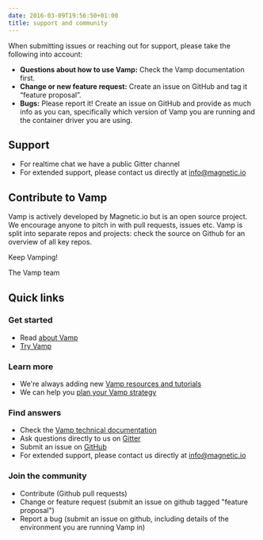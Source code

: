 ```yaml
---
date: 2016-03-09T19:56:50+01:00
title: support and community    
---
```


When submitting issues or reaching out for support, please take the following into account:

* __Questions about how to use Vamp:__ Check the Vamp documentation first.
* __Change or new feature request:__ Create an issue on GitHub and tag it “feature proposal”.
* __Bugs:__ Please report it! Create an issue on GitHub and provide as much info as you can, specifically which version of Vamp you are running and the container driver you are using.

## Support

* For realtime chat we have a public Gitter channel
* For extended support, please contact us directly at info@magnetic.io

## Contribute to Vamp

Vamp is actively developed by Magnetic.io but is an open source project. We encourage anyone to pitch in with pull requests, issues etc. Vamp is split into separate repos and projects: check the source on Github for an overview of all key repos.

Keep Vamping!

The Vamp team

## Quick links

### Get started
* Read [about Vamp](/whatisvamp/)
* [Try Vamp](/tryvamp/) 

### Learn more
* We're always adding new [Vamp resources and tutorials](/resources/)
* We can help you [plan your Vamp strategy](/contact/)

### Find answers
* Check the [Vamp technical documentation](/resources/)
* Ask questions directly to us on [Gitter](https://gitter.im/magneticio/vamp)
* Submit an issue on  [GitHub](https://github.com/magneticio/vamp)
* For extended support, please contact us directly at info@magnetic.io

### Join the community
* Contribute (Github pull requests)
* Change or feature request (submit an issue on github tagged "feature proposal")
* Report a bug (submit an issue on github, including details of the environment you are running Vamp in)

